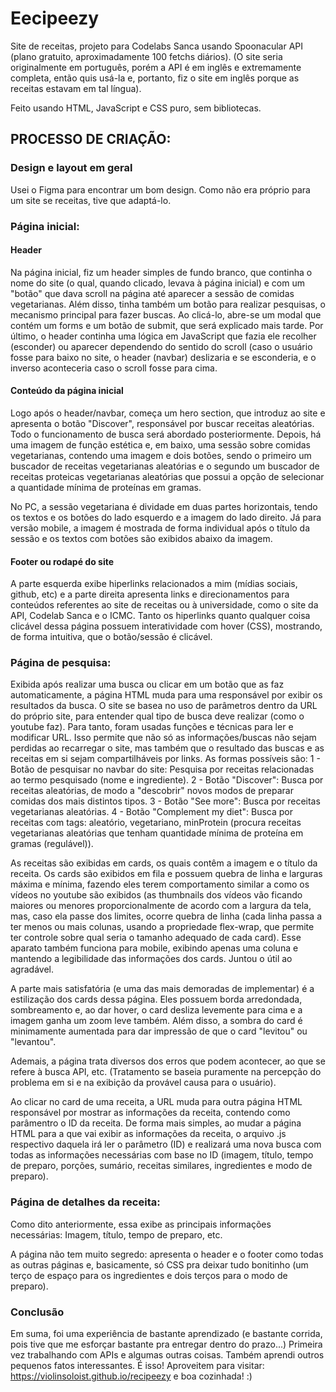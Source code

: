 # Eecipeezy
Site de receitas, projeto para Codelabs Sanca usando Spoonacular API (plano gratuito, aproximadamente 100 fetchs diários).
(O site seria originalmente em português, porém a API é em inglês e extremamente completa, então quis usá-la e, portanto, fiz o site em inglês porque as receitas estavam em tal língua).  

Feito usando HTML, JavaScript e CSS puro, sem bibliotecas.

## PROCESSO DE CRIAÇÃO:

### Design e layout em geral
Usei o Figma para encontrar um bom design. Como não era próprio para um site se receitas, tive que adaptá-lo.

### Página inicial:

#### Header
Na página inicial, fiz um header simples de fundo branco, que continha o nome do site (o qual, quando clicado, levava à página inicial) e com um "botão" que dava scroll na página até aparecer a sessão de comidas vegetarianas. Além disso, tinha também um botão para realizar pesquisas, o mecanismo principal para fazer buscas. Ao clicá-lo, abre-se um modal que contém um forms e um botão de submit, que será explicado mais tarde.
Por último, o header continha uma lógica em JavaScript que fazia ele recolher (esconder) ou aparecer dependendo do sentido do scroll (caso o usuário fosse para baixo no site, o header (navbar) deslizaria e se esconderia, e o inverso aconteceria caso o scroll fosse para cima.

#### Conteúdo da página inicial
Logo após o header/navbar, começa um hero section, que introduz ao site e apresenta o botão "Discover", responsável por buscar receitas aleatórias. Todo o funcionamento de busca será abordado posteriormente. Depois, há uma imagem de função estética e, em baixo, uma sessão sobre comidas vegetarianas, contendo uma imagem e dois botões, sendo o primeiro um buscador de receitas vegetarianas aleatórias e o segundo um buscador de receitas proteicas vegetarianas aleatórias que possui a opção de selecionar a quantidade mínima de proteínas em gramas.

No PC, a sessão vegetariana é dividade em duas partes horizontais, tendo os textos e os botões do lado esquerdo e a imagem do lado direito. Já para versão mobile, a imagem é mostrada de forma individual após o título da sessão e os textos com botões são exibidos abaixo da imagem. 

#### Footer ou rodapé do site
A parte esquerda exibe hiperlinks relacionados a mim (mídias sociais, github, etc) e a parte direita apresenta links e direcionamentos para conteúdos referentes ao site de receitas ou à universidade, como o site da API, Codelab Sanca e o ICMC.
Tanto os hiperlinks quanto qualquer coisa clicável dessa página possuem interatividade com hover (CSS), mostrando, de forma intuitiva, que o botão/sessão é clicável.


### Página de pesquisa:
Exibida após realizar uma busca ou clicar em um botão que as faz automaticamente, a página HTML muda para uma responsável por exibir os resultados da busca.
O site se basea no uso de parâmetros dentro da URL do próprio site, para entender qual tipo de busca deve realizar (como o youtube faz). Para tanto, foram usadas funções e técnicas para ler e modificar URL. Isso permite que não só as informações/buscas não sejam perdidas ao recarregar o site, mas também que o resultado das buscas e as receitas em si sejam compartilháveis por links.
As formas possíveis são:
  1 - Botão de pesquisar no navbar do site:
  Pesquisa por receitas relacionadas ao termo pesquisado (nome e ingrediente).
  2 - Botão "Discover":
  Busca por receitas aleatórias, de modo a "descobrir" novos modos de preparar comidas dos mais distintos tipos.
  3 - Botão "See more":
  Busca por receitas vegetarianas aleatórias.
  4 - Botão "Complement my diet":
  Busca por receitas com tags: aleatório, vegetariano, minProtein (procura receitas vegetarianas aleatórias que tenham quantidade mínima de proteína em gramas (regulável)).

As receitas são exibidas em cards, os quais contêm a imagem e o título da receita. Os cards são exibidos em fila e possuem quebra de linha e larguras máxima e mínima, fazendo eles terem comportamento similar a como os vídeos no youtube são exibidos (as thumbnails dos vídeos vão ficando maiores ou menores proporcionalmente de acordo com a largura da tela, mas, caso ela passe dos limites, ocorre quebra de linha (cada linha passa a ter menos ou mais colunas, usando a propriedade flex-wrap, que permite ter controle sobre qual seria o tamanho adequado de cada card).
Esse aparato também funciona para mobile, exibindo apenas uma coluna e mantendo a legibilidade das informações dos cards. Juntou o útil ao agradável.

A parte mais satisfatória (e uma das mais demoradas de implementar) é a estilização dos cards dessa página.
Eles possuem borda arredondada, sombreamento e, ao dar hover, o card desliza levemente para cima e a imagem ganha um zoom leve também. Além disso, a sombra do card é minimamente aumentada para dar impressão de que o card "levitou" ou "levantou".

Ademais, a página trata diversos dos erros que podem acontecer, ao que se refere à busca API, etc.
(Tratamento se baseia puramente na percepção do problema em si e na exibição da provável causa para o usuário).

Ao clicar no card de uma receita, a URL muda para outra página HTML responsável por mostrar as informações da receita, contendo como parâmentro o ID da receita. De forma mais simples, ao mudar a página HTML para a que vai exibir as informações da receita, o arquivo .js respectivo daquela irá ler o parâmetro (ID) e realizará uma nova busca com todas as informações necessárias com base no ID (imagem, título, tempo de preparo, porções, sumário, receitas similares, ingredientes e modo de preparo).

### Página de detalhes da receita:
Como dito anteriormente, essa exibe as principais informações necessárias: Imagem, título, tempo de preparo, etc.

A página não tem muito segredo: apresenta o header e o footer como todas as outras páginas e, basicamente, só CSS pra deixar tudo bonitinho (um terço de espaço para os ingredientes e dois terços para o modo de preparo).

### Conclusão
Em suma, foi uma experiência de bastante aprendizado (e bastante corrida, pois tive que me esforçar bastante pra entregar dentro do prazo...)
Primeira vez trabalhando com APIs e algumas outras coisas. Também aprendi outros pequenos fatos interessantes.
É isso! Aproveitem para visitar: https://violinsoloist.github.io/recipeezy e boa cozinhada! :)
